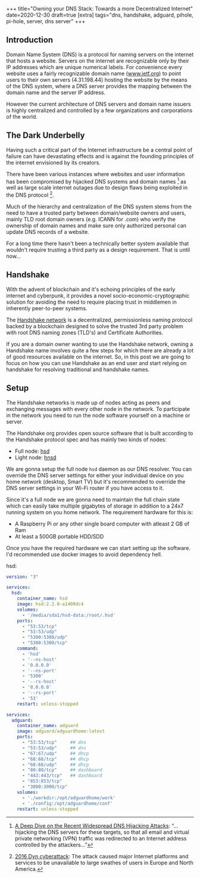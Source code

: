 +++
title="Owning your DNS Stack: Towards a more Decentralized Internet"
date=2020-12-30
draft=true
[extra]
tags="dns, handshake, adguard, pihole, pi-hole, server, dns server"
+++

## Introduction

Domain Name System (DNS) is a protocol for naming servers on the internet that hosts
a website. Servers on the internet are recognizable only by their IP addresses
which are unique numerical labels. For convenience every website uses a
fairly recognizable domain name (www.ietf.org) to
point users to their own servers (4.31.198.44) hosting the website by the means
of the DNS system, where a DNS server provides the mapping between the domain
name and the server IP address.

However the current architecture of DNS servers and domain name issuers is highly 
centralized and controlled by a few organizations and corporations of the world.

<!-- more -->

## The Dark Underbelly

Having such a critical part of the Internet infrastructure be a central point
of failure can have devastating effects and is against the founding principles
of the internet envisioned by its creators.

There have been various instances where websites and user information has been 
compromised by hijacked DNS systems and domain names [^fn-1] as well as large scale
internet outages due to design flaws being exploited in the DNS protocol [^fn-2].

Much of the hierarchy and centralization of the DNS system stems from the need to
have a trusted party between domain/website owners and users, mainly TLD root domain
owners (e.g. ICANN for .com) who verify the ownership of domain names and make sure
only authorized personal can update DNS records of a website.

For a long time there hasn't been a technically better system available that wouldn't
require trusting a third party as a design requirement. That is until now…

## Handshake

With the advent of blockchain and it's echoing principles of the early internet
and cyberpunk, it provides a novel socio-economic-cryptographic solution for avoiding
the need to require placing trust in middlemen in inherently peer-to-peer systems.

The [Handshake network][3] is a decentralized, permissionless naming protocol
backed by a blockchain designed to solve the trusted 3rd party
problem with root DNS naming zones (TLD's) and Certificate Authorities.

If you are a domain owner wanting to use the Handshake network, owning a
Handshake name involves quite a few steps
for which there are already a lot of good resources available on the internet.
So, in this post we are going to focus on how you can use Handshake as an end user
and start relying on handshake for resolving traditional and handshake names.

## Setup

The Handshake networks is made up of nodes acting as peers and exchanging messages
with every other node in the network. To participate in the network you need to
run the node software yourself on a machine or server.

The Handshake org provides open source software that is
built according to the Handshake protocol spec and has mainly two kinds of nodes:

* Full node: [hsd][4]
* Light node: [hnsd][5]

We are gonna setup the full node `hsd` daemon as our DNS resolver. You can override
the DNS server settings for either your individual device on you home network
(desktop, Smart TV) but it's recommended to override the DNS server settings in
your Wi-Fi router if you have access to it.

Since it's a full node we are gonna need to maintain the full chain state which
can easily take multiple gigabytes of storage in addition to a 24x7 running system
on you home network. The requirement hardware for this is:

* A Raspberry Pi or any other single board computer with atleast 2 GB of Ram
* At least a 500GB portable HDD/SDD

Once you have the required hardware we can start setting up the software. I'd
recommended use docker images to avoid dependency hell.

hsd:

```yaml
version: "3"

services:
  hsd:
    container_name: hsd
    image: hsd:2.2.0-a1409dc4
    volumes:
      - '/media/sda1/hsd-data:/root/.hsd'
    ports:
      - "53:53/tcp"
      - "53:53/udp"
      - "5300:5300/udp"
      - "5300:5300/tcp"
    command:
      - 'hsd'
      - '--ns-host'
      - '0.0.0.0'
      - '--ns-port'
      - '5300'
      - '--rs-host'
      - '0.0.0.0'
      - '--rs-port'
      - '53'
    restart: unless-stopped

```


```yaml
services:
  adguard:
    container_name: adguard
    image: adguard/adguardhome:latest
    ports:
      - "53:53/tcp"     ## dns
      - "53:53/udp"     ## dns
      - "67:67/udp"     ## dhcp
      - "68:68/tcp"     ## dhcp
      - "68:68/udp"     ## dhcp
      - "80:80/tcp"     ## dashboard
      - "443:443/tcp"   ## dashboard
      - "853:853/tcp"
      - "3000:3000/tcp"
    volumes:
      - './workdir:/opt/adguardhome/work'
      - './config:/opt/adguardhome/conf'
    restart: unless-stopped
```

[^fn-1]: [A Deep Dive on the Recent Widespread DNS Hijacking Attacks][1]:
    “…hijacking the DNS servers for these targets, so that all email and virtual private networking (VPN) traffic was redirected to an Internet address controlled by the attackers…”

[^fn-2]: [2016 Dyn cyberattack][2]: The attack caused major Internet platforms and services to be unavailable to large swathes of users in Europe and North America.

[1]: https://krebsonsecurity.com/2019/02/a-deep-dive-on-the-recent-widespread-dns-hijacking-attacks/
[2]: https://en.wikipedia.org/wiki/2016_Dyn_cyberattack
[3]: https://handshake.org/
[4]: https://github.com/handshake-org/hsd
[5]: https://github.com/handshake-org/hnsd
[6]: https://gist.github.com/shalzz/e30d41403f92feef0d2688d081336dbd
